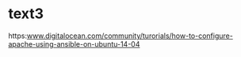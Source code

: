 # text3

https:www.digitalocean.com/community/turorials/how-to-configure-apache-using-ansible-on-ubuntu-14-04
